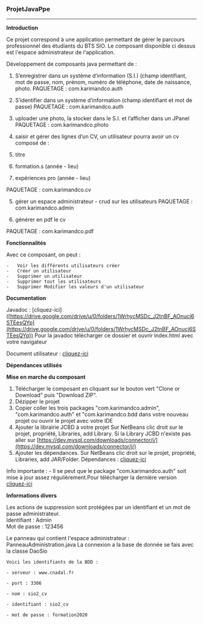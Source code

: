 ### ProjetJavaPpe

----------

**Introduction**

Ce projet correspond à une application permettant de gérer le parcours professionnel des étudiants du BTS SIO. Le composant disponible ci dessus est l'espace administrateur de l'application.

Développement de composants java permettant de :

1.  S’enregistrer dans un système d’information (S.I.) (champ identifiant, mot de passe, nom, prénom, numéro de téléphone, date de naissance, photo. PAQUETAGE : com.karimandco.auth
    
2.  S’identifier dans un système d’information (champ identifiant et mot de passe) PAQUETAGE : com.karimandco.auth
    
3.  uploader une photo, la stocker dans le S.I. et l’afficher dans un JPanel PAQUETAGE : com.karimandco.photo
    
4.  saisir et gérer des lignes d’un CV, un utilisateur pourra avoir un cv composé de :
    

1.  titre
    
2.  formation.s (année - lieu)
    
3.  expériences pro (année - lieu)
    

PAQUETAGE : com.karimandco.cv

5.  gérer un espace administrateur - crud sur les utilisateurs PAQUETAGE : com.karimandco.admin
    
6.  générer en pdf le cv
    

PAQUETAGE : com.karimandco.pdf

**Fonctionnalités**

Avec ce composant, on peut :

```
-   Voir les différents utilisateurs créer
-   Créer un utilisateur
-   Supprimer un utilisateur 
-   Supprimer tout les utilisateurs
-   Supprimer Modifier les valeurs d'un utilisateur 

```

**Documentation**

Javadoc : [cliquez-ici] 
([https://drive.google.com/drive/u/0/folders/1WrhycMSDc_J2tnBF_AOnucj6STEesQYp](https://drive.google.com/drive/u/0/folders/1WrhycMSDc_J2tnBF_AOnucj6STEesQYp))
Pour la javadoc télécharger ce dossier et ouvrir index.html avec votre navigateur

Document utilisateur :  [cliquez-ici]([https://drive.google.com/drive/u/0/folders/1vnjQsrF4dIv3KNwGcRKz7tZwBqSLHpu8](https://drive.google.com/drive/u/0/folders/1vnjQsrF4dIv3KNwGcRKz7tZwBqSLHpu8))

**Dépendances utilisés**



**Mise en marche du composant**

1.  Télécharger le composant en cliquant sur le bouton vert "Clone or Download" puis "Download ZIP".
2.  Dézipper le projet
3.  Copier coller les trois packages "com.karimandco.admin", "com.karimandco.auth" et "com.karimandco.bdd dans votre nouveau projet ou ouvrir le projet avec votre IDE
4.  Ajouter la librairie JCBD à votre projet Sur NetBeans clic droit sur le projet, propriété, Libraries, add Library. Si la Library JCBD n'existe pas aller sur  [https://dev.mysql.com/downloads/connector/j/](https://dev.mysql.com/downloads/connector/j/)
5.  Ajouter les dépendances. Sur NetBeans clic droit sur le projet, propriété, Libraries, add JAR/Folder. Dépendances :  [cliquez-ici](https://drive.google.com/drive/folders/1dKuqR9ON-Xatcf9F6PNjLwxOV_AhOw_f?usp=sharing)

Info importante : - Il se peut que le package "com.karimandco.auth" soit mise à jour assez régulièrement.Pour télécharger la dernière version  [cliquez-ici](https://github.com/pawel956/projetKarimAndCo_ConnexionInscription/)

**Informations divers**

Les actions de suppression sont protégées par un identifiant et un mot de passe administrateur.  
Identifiant : Admin  
Mot de passe : 123456  
  
Le panneau qui contient l'espace administrateur : PanneauAdministration.java La connexion a la base de donnée se fais avec la classe DaoSio


    Voici les identifiants de la BDD :
    
    - serveur : www.cnadal.fr
    
    - port : 3306
    
    - nom : sio2_cv
    
    - identifiant : sio2_cv
    
    - mot de passe : formation2020
